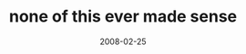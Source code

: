 ---
layout: base.njk
title : 'none of this ever made sense' 
view_title : 'none of this ever made sense' 
year : '2008' 
date : '2008-02-25' 
img_file : '/drawing/noneofthisevermadesense.png' 
html_file : 'noneofthisevermadesense' 
next_html : 'noneofthiswillevermakesense.html' 
year_order : '85' 
permalink : "title/{{html_file}}.html"
---